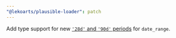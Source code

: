 ```yaml
---
"@lekoarts/plausible-loader": patch
---
```


Add type support for new [`'28d'` and `'90d'` periods](https://github.com/plausible/docs/pull/594) for `date_range`.
